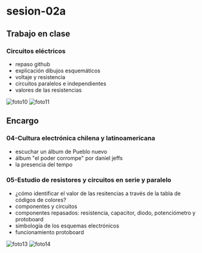 # sesion-02a

## Trabajo en clase

### Circuitos eléctricos

- repaso github
- explicación dibujos esquemáticos
- voltaje y resistencia
- circuitos paralelos e independientes
- valores de las resistencias

![foto10](https://github.com/user-attachments/assets/6d77738c-f9c8-4489-be3a-d8c83d9a61b7)
![foto11](https://github.com/user-attachments/assets/e4d63ab9-22e4-407c-9c6e-4f9ed1c03330)

## Encargo

### 04-Cultura electrónica chilena y latinoamericana
- escuchar un álbum de Pueblo nuevo
- álbum "el poder corrompe" por daniel jeffs
- la presencia del tempo

### 05-Estudio de resistores y circuitos en serie y paralelo
- ¿cómo identificar el valor de las resitencias a través de la tabla de códigos de colores?
- componentes y circuitos
- componentes repasados: resistencia, capacitor, diodo, potenciómetro y protoboard
- simbología de los esquemas electrónicos
- funcionamiento protoboard

![foto13](https://github.com/user-attachments/assets/54921d43-b93e-4795-8951-345cb8bcc7eb)
![foto14](https://github.com/user-attachments/assets/29d4463a-7f6e-425e-8c73-29aa5ec8ad98)
